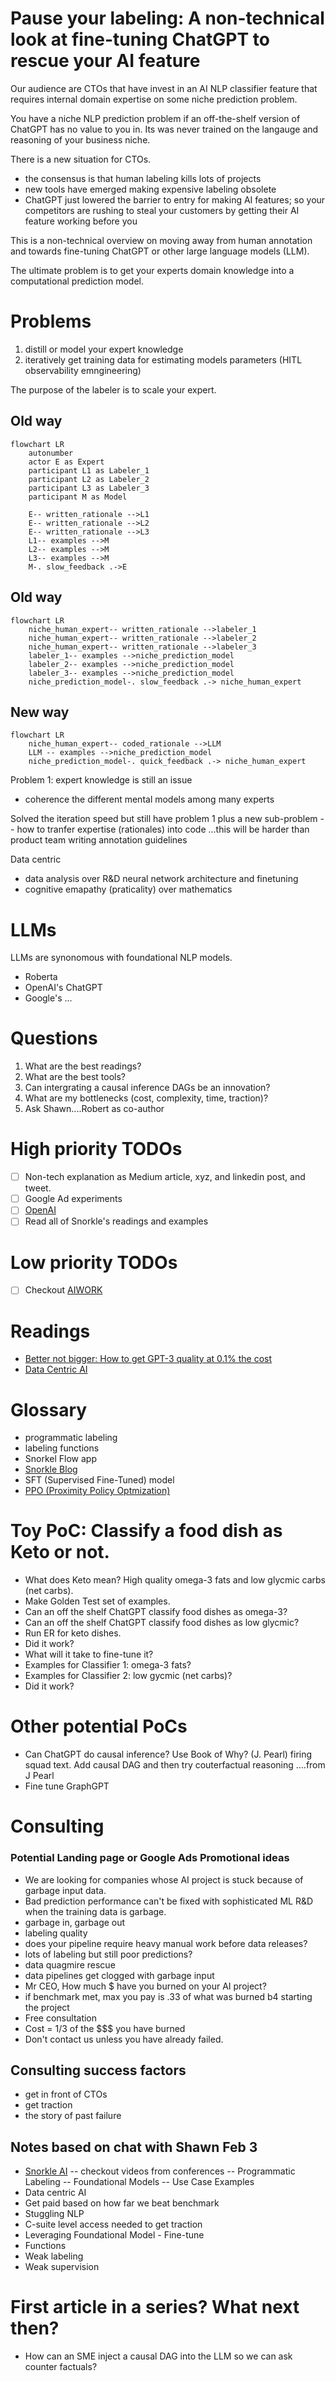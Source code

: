 # Pause your labeling: A non-technical look at fine-tuning ChatGPT to rescue your AI feature

Our audience are CTOs that have invest in an AI NLP classifier feature that requires internal domain expertise on some niche prediction problem. 

You have a niche NLP prediction problem if an off-the-shelf version of ChatGPT has no value to you in. Its was never trained on the 
langauge and reasoning of your business niche.

There is a new situation for CTOs. 

- the consensus is that human labeling kills lots of projects
- new tools have emerged making expensive labeling obsolete
- ChatGPT just lowered the barrier to entry for making AI features; so your competitors are rushing to steal your customers by getting their AI feature working before you

This is a non-technical overview on moving away from human annotation and towards fine-tuning ChatGPT or other large language models (LLM).


The ultimate problem is to get your experts domain knowledge into a computational prediction model.

# Problems

1. distill or model your expert knowledge
2. iteratively get training data for estimating models parameters (HITL observability emngineering)


The purpose of the labeler is to scale your expert.

## Old way 

```mermaid
flowchart LR
    autonumber
    actor E as Expert
    participant L1 as Labeler_1
    participant L2 as Labeler_2
    participant L3 as Labeler_3
    participant M as Model

    E-- written_rationale -->L1
    E-- written_rationale -->L2
    E-- written_rationale -->L3
    L1-- examples -->M
    L2-- examples -->M
    L3-- examples -->M
    M-. slow_feedback .->E
```
## Old way 

```mermaid
flowchart LR
    niche_human_expert-- written_rationale -->labeler_1
    niche_human_expert-- written_rationale -->labeler_2
    niche_human_expert-- written_rationale -->labeler_3
    labeler_1-- examples -->niche_prediction_model
    labeler_2-- examples -->niche_prediction_model
    labeler_3-- examples -->niche_prediction_model
    niche_prediction_model-. slow_feedback .-> niche_human_expert
```

## New way

```mermaid
flowchart LR
    niche_human_expert-- coded_rationale -->LLM
    LLM -- examples -->niche_prediction_model
    niche_prediction_model-. quick_feedback .-> niche_human_expert
```

Problem 1: expert knowledge is still an issue

- coherence the different mental models among many experts 


Solved the iteration speed 
but still have problem 1
plus a new sub-problem -- how to tranfer expertise (rationales) into code ...this will be harder than product team writing annotation guidelines

Data centric

- data analysis over R&D neural network architecture and finetuning
- cognitive emapathy (praticality) over mathematics



# LLMs

LLMs are synonomous with foundational NLP models.

- Roberta
- OpenAI's ChatGPT
- Google's ...

# Questions

1. What are the best readings?
2. What are the best tools?
3. Can intergrating a causal inference DAGs be an innovation?
4. What are my bottlenecks (cost, complexity, time, traction)?
5. Ask Shawn....Robert as co-author

# High priority TODOs

- [ ] Non-tech explanation as Medium article, xyz, and linkedin post, and tweet.
- [ ] Google Ad experiments
- [ ] [OpenAI](https://platform.openai.com/docs/introduction)
- [ ] Read all of Snorkle's readings and examples 

# Low priority TODOs

- [ ] Checkout [AIWORK](https://aiwork.io/)

# Readings

- [Better not bigger: How to get GPT-3 quality at 0.1% the cost](https://snorkel.ai/better-not-bigger-how-to-get-gpt-3-quality-at-0-1-the-cost/)
- [Data Centric AI](https://github.com/HazyResearch/data-centric-ai)



# Glossary

- programmatic labeling
- labeling functions
- Snorkel Flow app
- [Snorkle Blog](https://www.snorkel.org/blog/)
- SFT (Supervised Fine-Tuned) model
- [PPO (Proximity Policy Optmization)](https://openai.com/blog/openai-baselines-ppo/)

# Toy PoC: Classify a food dish as Keto or not.

- What does Keto mean? High quality omega-3 fats and low glycmic carbs (net carbs).
- Make Golden Test set of examples.
- Can an off the shelf ChatGPT classify food dishes as omega-3? 
- Can an off the shelf ChatGPT classify food dishes as low glycmic?
- Run ER for keto dishes.
- Did it work?
- What will it take to fine-tune it?
- Examples for Classifier 1: omega-3 fats?
- Examples for Classifier 2: low gycmic (net carbs)?
- Did it work?


# Other potential PoCs

- Can ChatGPT do causal inference? Use Book of Why? (J. Pearl) firing squad text. Add causal DAG and then try couterfactual reasoning ....from J Pearl
- Fine tune GraphGPT

# Consulting 

### Potential Landing page or Google Ads Promotional ideas 

- We are looking for companies whose AI project is stuck because of garbage input data.
- Bad prediction performance can't be fixed with sophisticated ML R&D when the training data is garbage.
- garbage in, garbage out
- labeling quality
- does your pipeline require heavy manual work before data releases?
- lots of labeling but still poor predictions?
- data quagmire rescue
- data pipelines get clogged with garbage input
- Mr CEO, How much $ have you burned on your AI project?
- if benchmark met, max you pay is .33 of what was burned b4 starting the project
- Free consultation
- Cost = 1/3 of the $$$ you have burned
- Don't contact us unless you have already failed.


## Consulting success factors

- get in front of CTOs
- get traction
- the story of past failure


## Notes based on chat with Shawn Feb 3

- [Snorkle AI](https://snorkel.ai/) -- checkout videos from conferences
-- Programmatic Labeling
-- Foundational Models
-- Use Case Examples
- Data centric AI
- Get paid based on how far we beat benchmark
- Stuggling NLP
- C-suite level access needed to get traction
- Leveraging Foundational Model - Fine-tune
- Functions
- Weak labeling
- Weak supervision


# First article in a series? What next then?

- How can an SME inject a causal DAG into the LLM so we can ask counter factuals?
